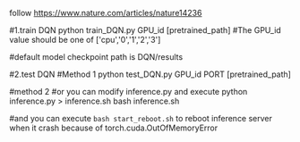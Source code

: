 follow https://www.nature.com/articles/nature14236


#1.train DQN
python train_DQN.py GPU_id [pretrained_path]    #The GPU_id value should be one of ['cpu','0','1','2','3']

#default model checkpoint path is DQN/results

#2.test DQN
#Method 1
python test_DQN.py GPU_id PORT [pretrained_path]


#method 2
#or you can modify inference.py and execute 
python inference.py > inference.sh
bash inference.sh

#and you can execute  `bash start_reboot.sh` to reboot inference server when it crash because of torch.cuda.OutOfMemoryError
